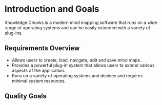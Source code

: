 <!-- # 

**About arc42**

arc42, the template for documentation of software and system
architecture.

Template Version 8.2 EN. (based upon AsciiDoc version), January 2023

Created, maintained and © by Dr. Peter Hruschka, Dr. Gernot Starke and
contributors. See <https://arc42.org>.-->

# Introduction and Goals

Knowledge Chunks is a modern mind mapping software that runs on a wide range of operating systems and can be easily extended with a variety of plug-ins.

## Requirements Overview

* Allows users to create, load, navigate, edit and save mind maps.
* Provides a powerful plug-in system that allows users to extend various aspects of the application.
* Runs on a variety of operating systems and devices and requires minimal system resources.

## Quality Goals

<!-- ## Stakeholders

| Role/Name   | Contact        | Expectations       |
|-------------|----------------|--------------------|
| *\<Role-1>* | *\<Contact-1>* | *\<Expectation-1>* |
| *\<Role-2>* | *\<Contact-2>* | *\<Expectation-2>* |

# Architecture Constraints

# System Scope and Context

## Business Context

**\<Diagram or Table>**

**\<optionally: Explanation of external domain interfaces>**

## Technical Context

**\<Diagram or Table>**

**\<optionally: Explanation of technical interfaces>**

**\<Mapping Input/Output to Channels>**

# Solution Strategy

# Building Block View

## Whitebox Overall System

***\<Overview Diagram>***

Motivation  
*\<text explanation>*

Contained Building Blocks  
*\<Description of contained building block (black boxes)>*

Important Interfaces  
*\<Description of important interfaces>*

### \<Name black box 1>

*\<Purpose/Responsibility>*

*\<Interface(s)>*

*\<(Optional) Quality/Performance Characteristics>*

*\<(Optional) Directory/File Location>*

*\<(Optional) Fulfilled Requirements>*

*\<(optional) Open Issues/Problems/Risks>*

### \<Name black box 2>

*\<black box template>*

### \<Name black box n>

*\<black box template>*

### \<Name interface 1>

…

### \<Name interface m>

## Level 2

### White Box *\<building block 1>*

*\<white box template>*

### White Box *\<building block 2>*

*\<white box template>*

…

### White Box *\<building block m>*

*\<white box template>*

## Level 3

### White Box \<\_building block x.1\_\>

*\<white box template>*

### White Box \<\_building block x.2\_\>

*\<white box template>*

### White Box \<\_building block y.1\_\>

*\<white box template>*

# Runtime View

## \<Runtime Scenario 1>

-   *\<insert runtime diagram or textual description of the scenario>*

-   *\<insert description of the notable aspects of the interactions
    between the building block instances depicted in this diagram.>*

## \<Runtime Scenario 2>

## …

## \<Runtime Scenario n>

# Deployment View

## Infrastructure Level 1

***\<Overview Diagram>***

Motivation  
*\<explanation in text form>*

Quality and/or Performance Features  
*\<explanation in text form>*

Mapping of Building Blocks to Infrastructure  
*\<description of the mapping>*

## Infrastructure Level 2

### *\<Infrastructure Element 1>*

*\<diagram + explanation>*

### *\<Infrastructure Element 2>*

*\<diagram + explanation>*

…

### *\<Infrastructure Element n>*

*\<diagram + explanation>*

# Cross-cutting Concepts

## *\<Concept 1>*

*\<explanation>*

## *\<Concept 2>*

*\<explanation>*

…

## *\<Concept n>*

*\<explanation>*

# Architecture Decisions

# Quality Requirements

## Quality Tree

## Quality Scenarios

# Risks and Technical Debts

# Glossary

| Term        | Definition        |
|-------------|-------------------|
| *\<Term-1>* | *\<definition-1>* |
| *\<Term-2>* | *\<definition-2>* | -->
